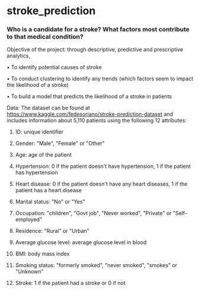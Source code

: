 # stroke_prediction
### Who is a candidate for a stroke? What factors most contribute to that medical condition? 

Objective of the project: through descriptive, predictive and prescriptive analytics,

•	To identify potential causes of stroke

•	To conduct clustering to identify any trends (which factors seem to impact the likelihood of a stroke)

•	To build a model that predicts the likelihood of a stroke in patients

Data: The dataset can be found at https://www.kaggle.com/fedesoriano/stroke-prediction-dataset and includes information about 5,110 patients using the following 12 attributes: 

1)	ID: unique identifier

2)	Gender: "Male", "Female" or "Other"

3)	Age: age of the patient

4)	Hypertension: 0 if the patient doesn't have hypertension, 1 if the patient has hypertension

5)	Heart disease: 0 if the patient doesn't have any heart diseases, 1 if the patient has a heart disease

6)	Marital status: "No" or "Yes"

7)	Occupation: "children", "Govt job", "Never worked", "Private" or "Self-employed"

8)	Residence: "Rural" or "Urban"

9)	Average glucose level: average glucose level in blood

10)	BMI: body mass index

11)	Smoking status: "formerly smoked", "never smoked", "smokes" or "Unknown"

12)	Stroke: 1 if the patient had a stroke or 0 if not
